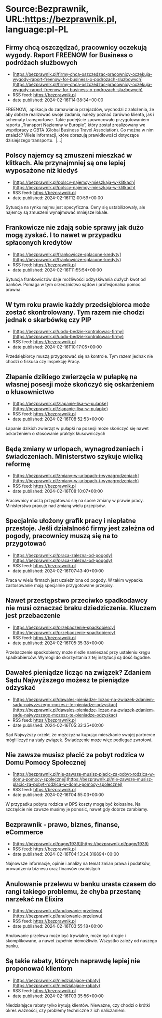 # Source:Bezprawnik, URL:https://bezprawnik.pl, language:pl-PL

## Firmy chcą oszczędzać, pracownicy oczekują wygody. Raport FREENOW for Business o podróżach służbowych
 - [https://bezprawnik.pl/firmy-chca-oszczedzac-pracownicy-oczekuja-wygody-raport-freenow-for-business-o-podrozach-sluzbowych](https://bezprawnik.pl/firmy-chca-oszczedzac-pracownicy-oczekuja-wygody-raport-freenow-for-business-o-podrozach-sluzbowych)
 - RSS feed: https://bezprawnik.pl
 - date published: 2024-02-16T14:38:34+00:00

FREENOW,  aplikacja do zamawiania przejazdów, wychodzi z założenia, że aby dobrze realizować swoje zadania, należy poznać zarówno klienta, jak i schematy transportowe. Takie podejście zaowocowało przygotowaniem raportu „Transport Naziemny w Europie”, który został zrealizowany we współpracy z GBTA (Global Business Travel Association). Co można w nim znaleźć? Wiele informacji, które obrazują prawidłowości dotyczące dzisiejszego transportu.  […]

## Polscy najemcy są zmuszeni mieszkać w klitkach. Ale przynajmniej są one lepiej wyposażone niż kiedyś
 - [https://bezprawnik.pl/polscy-najemcy-mieszkaja-w-klitkach](https://bezprawnik.pl/polscy-najemcy-mieszkaja-w-klitkach)
 - RSS feed: https://bezprawnik.pl
 - date published: 2024-02-16T12:00:59+00:00

Sytuacja na rynku najmu jest specyficzna. Ceny się ustabilizowały, ale najemcy są zmuszeni wynajmować mniejsze lokale.

## Frankowicze nie zdają sobie sprawy jak dużo mogą zyskać. I to nawet w przypadku spłaconych kredytów
 - [https://bezprawnik.pl/frankowicze-splacone-kredyty](https://bezprawnik.pl/frankowicze-splacone-kredyty)
 - RSS feed: https://bezprawnik.pl
 - date published: 2024-02-16T11:55:54+00:00

Sytuacja frankowiczów daje możliwości odzyskiwania dużych kwot od banków. Pomaga w tym orzecznictwo sądów i profesjonalna pomoc prawna.

## W tym roku prawie każdy przedsiębiorca może zostać skontrolowany. Tym razem nie chodzi jednak o skarbówkę czy PIP
 - [https://bezprawnik.pl/uodo-bedzie-kontrolowac-firmy](https://bezprawnik.pl/uodo-bedzie-kontrolowac-firmy)
 - RSS feed: https://bezprawnik.pl
 - date published: 2024-02-16T10:17:05+00:00

Przedsiębiorcy muszą przygotować się na kontrole. Tym razem jednak nie chodzi o fiskusa czy Inspekcję Pracy.

## Złapanie dzikiego zwierzęcia w pułapkę na własnej posesji może skończyć się oskarżeniem o kłusownictwo
 - [https://bezprawnik.pl/zlapanie-lisa-w-pulapke](https://bezprawnik.pl/zlapanie-lisa-w-pulapke)
 - RSS feed: https://bezprawnik.pl
 - date published: 2024-02-16T08:52:53+00:00

Łapanie dzikich zwierząt w pułapki na posesji może skończyć się nawet oskarżeniem o stosowanie praktyk kłusowniczych

## Będą zmiany w urlopach, wynagrodzeniach i świadczeniach. Ministerstwo szykuje wielką reformę
 - [https://bezprawnik.pl/zmiany-w-urlopach-i-wynagrodzeniach](https://bezprawnik.pl/zmiany-w-urlopach-i-wynagrodzeniach)
 - RSS feed: https://bezprawnik.pl
 - date published: 2024-02-16T08:10:07+00:00

Pracownicy muszą przygotować się na spore zmiany w prawie pracy. Ministerstwo pracuje nad zmianą wielu przepisów.

## Specjalnie ułożony grafik pracy i niepłatne przestoje. Jeśli działalność firmy jest zależna od pogody, pracownicy muszą się na to przygotować
 - [https://bezprawnik.pl/praca-zalezna-od-pogody](https://bezprawnik.pl/praca-zalezna-od-pogody)
 - RSS feed: https://bezprawnik.pl
 - date published: 2024-02-16T07:43:40+00:00

Praca w wielu firmach jest uzależniona od pogody. W takim wypadku zastosowanie mają specjalnie przygotowane przepisy.

## Nawet przestępstwo przeciwko spadkodawcy nie musi oznaczać braku dziedziczenia. Kluczem jest przebaczenie
 - [https://bezprawnik.pl/przebaczenie-spadkobiercy](https://bezprawnik.pl/przebaczenie-spadkobiercy)
 - RSS feed: https://bezprawnik.pl
 - date published: 2024-02-16T05:35:38+00:00

Przebaczenie spadkobiercy może nieźle namieszać przy ustaleniu kręgu spadkobierców. Wymogi do skorzystania z tej instytucji są dość łagodne.

## Dawałeś pieniądze licząc na związek? Zdaniem Sądu Najwyższego możesz te pieniądze odzyskać
 - [https://bezprawnik.pl/dawales-pieniadze-liczac-na-zwiazek-zdaniem-sadu-najwyzszego-mozesz-te-pieniadze-odzyskac](https://bezprawnik.pl/dawales-pieniadze-liczac-na-zwiazek-zdaniem-sadu-najwyzszego-mozesz-te-pieniadze-odzyskac)
 - RSS feed: https://bezprawnik.pl
 - date published: 2024-02-16T05:33:35+00:00

Sąd Najwyższy orzekł, że mężczyzna kupując mieszkanie swojej partnerce mógł liczyć na stały związek. Świadczenie może więc podlegać zwrotowi.

## Nie zawsze musisz płacić za pobyt rodzica w Domu Pomocy Społecznej
 - [https://bezprawnik.pl/nie-zawsze-musisz-placic-za-pobyt-rodzica-w-domu-pomocy-spolecznej](https://bezprawnik.pl/nie-zawsze-musisz-placic-za-pobyt-rodzica-w-domu-pomocy-spolecznej)
 - RSS feed: https://bezprawnik.pl
 - date published: 2024-02-16T04:55:03+00:00

W przypadku pobytu rodzica w DPS koszty mogą być kolosalne. Na szczęście nie zawsze musimy je ponosić, nawet gdy dobrze zarabiamy.

## Bezprawnik - prawo, biznes, finanse, eCommerce
 - [https://bezprawnik.pl/page/1939](https://bezprawnik.pl/page/1939)
 - RSS feed: https://bezprawnik.pl
 - date published: 2024-02-16T04:13:24.316894+00:00

Najnowsze informacje, opinie i analizy na temat zmian prawa i podatków, prowadzenia biznesu oraz finansów osobistych

## Anulowanie przelewu w banku urasta czasem do rangi takiego problemu, że chyba przestanę narzekać na Elixira
 - [https://bezprawnik.pl/anulowanie-przelewu](https://bezprawnik.pl/anulowanie-przelewu)
 - RSS feed: https://bezprawnik.pl
 - date published: 2024-02-16T03:55:18+00:00

Anulowanie przelewu może być trywialne, może być drogie i skomplikowane, a nawet zupełnie niemożliwie. Wszystko zależy od naszego banku.

## Są takie rabaty, których naprawdę lepiej nie proponować klientom
 - [https://bezprawnik.pl/niedzialajace-rabaty](https://bezprawnik.pl/niedzialajace-rabaty)
 - RSS feed: https://bezprawnik.pl
 - date published: 2024-02-16T03:35:56+00:00

Niedziałające rabaty tylko irytują klientów. Nieważne, czy chodzi o krótki okres ważności, czy problemy techniczne z ich naliczaniem.

